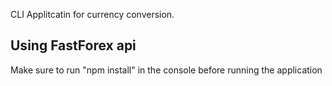 CLI Applitcatin for currency conversion.
## Using FastForex api
Make sure to run "npm install" in the console before running the application
